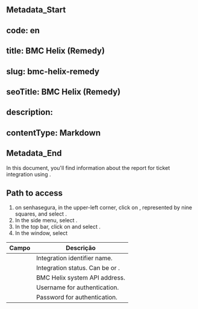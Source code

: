 ## Metadata_Start 
## code: en
## title: BMC Helix (Remedy) 
## slug: bmc-helix-remedy 
## seoTitle: BMC Helix (Remedy) 
## description:  
## contentType: Markdown 
## Metadata_End
In this document, you'll find information about the report for ticket integration using .

## Path to access

1. on senhasegura, in the upper-left corner, click on , represented by nine squares, and select .  
2. In the side menu, select .  
3. In the top bar, click on  and select .  
4. In the  window, select 

| Campo | Descrição |
| ----- | ----- |
|  | Integration identifier name. |
|  | Integration status. Can be  or . |
|  | BMC Helix system API address. |
|  | Username for authentication. |
|  | Password for authentication. |
